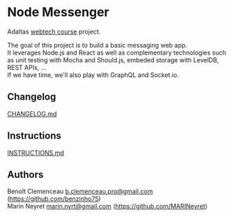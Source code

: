 # Node Messenger
Adaltas [webtech course](https://github.com/adaltas/ece-2020-fall-webtech) project.

The goal of this project is to build a basic messaging web app.<br>
It leverages Node.js and React as well as complementary technologies such as unit testing with Mocha and Should.js, embeded storage with LevelDB, REST APIs, ...<br>
If we have time, we'll also play with GraphQL and Socket<span>.io.


## Changelog
[CHANGELOG.md](../master/CHANGELOG.md)


## Instructions
[INSTRUCTIONS.md](../master/INSTRUCTIONS.md)


## Authors
Benoît Clemenceau <b.clemenceau.pro@gmail.com> (https://github.com/benzinho75)<br>
Marin Neyret <marin.nyrt@gmail.com> (https://github.com/MARINeyret)
